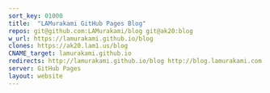 ```yaml
---
sort_key: 01000
title:  "LAMurakami GitHub Pages Blog"
repos: git@github.com:LAMurakami/blog git@ak20:blog
w_url: https://lamurakami.github.io/blog
clones: https://ak20.lam1.us/blog
CNAME_target: lamurakami.github.io
redirects: http://lamurakami.github.io/blog http://blog.lamurakami.com
server: GitHub Pages
layout: website
---
```

